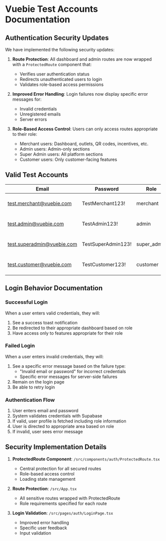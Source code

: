 # Vuebie Test Accounts Documentation

## Authentication Security Updates

We have implemented the following security updates:

1. **Route Protection**: All dashboard and admin routes are now wrapped with a `ProtectedRoute` component that:
   - Verifies user authentication status
   - Redirects unauthenticated users to login
   - Validates role-based access permissions

2. **Improved Error Handling**: Login failures now display specific error messages for:
   - Invalid credentials
   - Unregistered emails
   - Server errors

3. **Role-Based Access Control**: Users can only access routes appropriate to their role:
   - Merchant users: Dashboard, outlets, QR codes, incentives, etc.
   - Admin users: Admin-only sections
   - Super Admin users: All platform sections
   - Customer users: Only customer-facing features

## Valid Test Accounts

| Email | Password | Role | Description |
|-------|----------|------|-------------|
| test.merchant@vuebie.com | TestMerchant123! | merchant | Access to merchant dashboard |
| test.admin@vuebie.com | TestAdmin123! | admin | Access to admin features |
| test.superadmin@vuebie.com | TestSuperAdmin123! | super_admin | Full platform access |
| test.customer@vuebie.com | TestCustomer123! | customer | Customer-only features |

## Login Behavior Documentation

### Successful Login
When a user enters valid credentials, they will:
1. See a success toast notification
2. Be redirected to their appropriate dashboard based on role
3. Have access only to features appropriate for their role

### Failed Login
When a user enters invalid credentials, they will:
1. See a specific error message based on the failure type:
   - "Invalid email or password" for incorrect credentials
   - Specific error messages for server-side failures
2. Remain on the login page
3. Be able to retry login

### Authentication Flow
1. User enters email and password
2. System validates credentials with Supabase
3. If valid, user profile is fetched including role information
4. User is directed to appropriate area based on role
5. If invalid, user sees error message

## Security Implementation Details

1. **ProtectedRoute Component**: `/src/components/auth/ProtectedRoute.tsx`
   - Central protection for all secured routes
   - Role-based access control
   - Loading state management

2. **Route Protection**: `/src/App.tsx`
   - All sensitive routes wrapped with ProtectedRoute
   - Role requirements specified for each route

3. **Login Validation**: `/src/pages/auth/LoginPage.tsx`
   - Improved error handling
   - Specific user feedback
   - Input validation